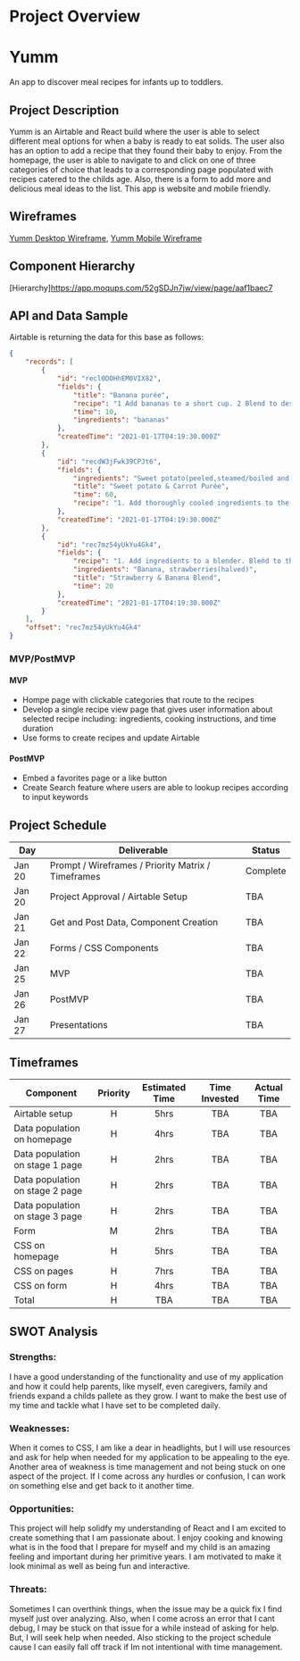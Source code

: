 # Project Overview

# Yumm
An app to discover meal recipes for infants up to toddlers.

## Project Description

Yumm is an Airtable and React build where the user is able to select different meal options for when a baby is ready to eat solids. The user also has an option to add a recipe that they found their baby to enjoy. From the homepage, the user is able to navigate to and click on one of three categories of choice that leads to a corresponding page populated with recipes catered to the childs age. Also, there is a form to add more and delicious meal ideas to the list. This app is website and mobile friendly.


## Wireframes
[Yumm Desktop Wireframe](https://wireframe.cc/0iU2Fu),
[Yumm Mobile Wireframe](https://wireframe.cc/JDJCRs)

## Component Hierarchy
[Hierarchy]https://app.moqups.com/52gSDJn7jw/view/page/aaf1baec7

## API and Data Sample

Airtable is returning the data for this base as follows:

```json
{
    "records": [
        {
            "id": "recl0DOHhEM0VIX82",
            "fields": {
                "title": "Banana purée",
                "recipe": "1 Add bananas to a short cup. 2 Blend to desired consistency",
                "time": 10,
                "ingredients": "bananas"
            },
            "createdTime": "2021-01-17T04:19:30.000Z"
        },
        {
            "id": "recdW3jFwk39CPJt6",
            "fields": {
                "ingredients": "Sweet potato(peeled,steamed/boiled and cooled, Carrots(steamed/boiled and cooled) breastmilk/water/formula",
                "title": "Sweet potato & Carrot Purée",
                "time": 60,
                "recipe": "1. Add thoroughly cooled ingredients to the blender 2. Blend for 30 seconds, until combined then stir 3. Blend for another 30 seconds to reach a smoot..."
            },
            "createdTime": "2021-01-17T04:19:30.000Z"
        },
        {
            "id": "rec7mz54yUkYu4Gk4",
            "fields": {
                "recipe": "1. Add ingredients to a blender. Blend to the desired consistency",
                "ingredients": "Banana, strawberries(halved)",
                "title": "Strawberry & Banana Blend",
                "time": 20
            },
            "createdTime": "2021-01-17T04:19:30.000Z"
        }
    ],
    "offset": "rec7mz54yUkYu4Gk4"
}

```

### MVP/PostMVP

#### MVP 

- Hompe page with clickable categories that route to the recipes
- Develop a single recipe view page that gives user information about selected recipe including:    ingredients, cooking instructions, and time duration
- Use forms to create recipes and update Airtable


#### PostMVP  
- Embed a favorites page or a like button
- Create Search feature where users are able to lookup recipes according to input keywords


## Project Schedule

|  Day | Deliverable | Status
|---|---| ---|
|Jan 20| Prompt / Wireframes / Priority Matrix / Timeframes | Complete
|Jan 20| Project Approval / Airtable Setup| TBA
|Jan 21| Get and Post Data, Component Creation| TBA
|Jan 22| Forms / CSS Components|TBA
|Jan 25| MVP | TBA
|Jan 26| PostMVP| TBA
|Jan 27| Presentations | TBA

## Timeframes


| Component | Priority | Estimated Time | Time Invested | Actual Time |
| --- | :---: |  :---: | :---: | :---: |
| Airtable setup | H | 5hrs | TBA| TBA |
| Data population on homepage | H | 4hrs| TBA | TBA |
| Data population on stage 1 page| H | 2hrs| TBA | TBA |
| Data population on stage 2 page | H | 2hrs| TBA | TBA |
| Data population on stage 3 page | H | 2hrs| TBA |TBA |
| Form | M | 2hrs| TBA |TBA |
| CSS on homepage | H | 5hrs| TBA | TBA|
| CSS on pages | H |7hrs| TBA|TBA |
| CSS on form | H | 4hrs| TBA |TBA  |
| Total | H |TBA| TBA | TBA |

## SWOT Analysis

### Strengths:

I have a good understanding of the functionality and use of my application and how it could help parents, like myself, even caregivers, family and friends expand a childs pallete as they grow. I want to make the best use of my time and tackle what I have set to be completed daily. 

### Weaknesses:

When it comes to CSS, I am like a dear in headlights, but I will use resources and ask for help when needed for my application to be appealing to the eye. Another area of weakness is time management and not being stuck on one aspect of the project. If I come across any hurdles or confusion, I can work on something else and get back to it another time.

### Opportunities:

This project will help solidfy my understanding of React and I am excited to create something that I am passionate about. I enjoy cooking and knowing what is in the food that I prepare for myself and my child is an amazing feeling and important during her primitive years. I am motivated to make it look minimal as well as being fun and interactive.

### Threats:

Sometimes I can overthink things, when the issue may be a quick fix I find myself just over analyzing. Also, when I come across an error that I cant debug, I may be stuck on that issue for a while instead of asking for help. But, I will seek help when needed. Also sticking to the project schedule cause I can easily fall off track if Im not intentional with time management.
